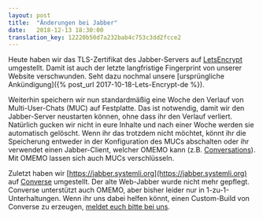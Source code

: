 ```yaml
---
layout: post
title:  "Änderungen bei Jabber"
date:   2018-12-13 18:30:00
translation_key: 12220b50d7a232bab4c753c3dd2fcce2
---
```


Heute haben wir das TLS-Zertifikat des Jabber-Servers auf [LetsEncrypt](https://letsencrypt.org/) umgestellt.
Damit ist auch der letzte langfristige Fingerprint von unserer Website verschwunden. Seht dazu nochmal unsere [ursprüngliche Ankündigung]({% post_url 2017-10-18-Lets-Encrypt-de %}).

Weiterhin speichern wir nun standardmäßig eine Woche den Verlauf von Multi-User-Chats (MUC) auf Festplatte. Das ist notwendig, damit wir den Jabber-Server neustarten können, ohne dass ihr den Verlauf verliert. Natürlich gucken wir nicht in eure Inhalte und nach einer Woche werden sie automatisch gelöscht.
Wenn ihr das trotzdem nicht möchtet, könnt ihr die Speicherung entweder in der Konfiguration des MUCs abschalten oder ihr verwendet einen Jabber-Client, welcher OMEMO kann (z.B. [Conversations](https://conversations.im/)). Mit OMEMO lassen sich auch MUCs verschlüsseln.

Zuletzt haben wir [https://jabber.systemli.org](https://jabber.systemli.org) auf [Converse](https://conversejs.org/) umgestellt. Der alte Web-Jabber wurde nicht mehr gepflegt. Converse unterstützt auch OMEMO, aber bisher leider nur in 1-zu-1-Unterhaltungen. Wenn ihr uns dabei helfen könnt, einen Custom-Build von Converse zu erzeugen, [meldet euch bitte bei uns](/kontakt.html). 
